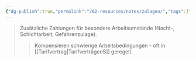 ```yaml
---
{"dg-publish":true,"permalink":"/02-resources/notes/zulagen/","tags":["arbeitsrecht/entgelt"],"noteIcon":"","updated":"2025-09-05T10:12:32.000+02:00"}
---
```


>Zusätzliche Zahlungen für besondere Arbeitsumstände (Nacht-, Schichtarbeit, Gefahrenzulage).
>>Kompensieren schwierige Arbeitsbedingungen - oft in [[Tarifvertrag\|TarifverträgenS]] geregelt.